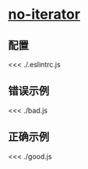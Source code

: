 # [no-iterator](https://eslint.org/docs/rules/no-iterator)

## 配置

<<< ./.eslintrc.js

## 错误示例

<<< ./bad.js

## 正确示例

<<< ./good.js
